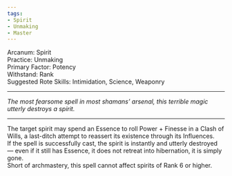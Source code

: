 ```yaml
---
tags:
- Spirit
- Unmaking
- Master
---
```


Arcanum: Spirit\
Practice: Unmaking\
Primary Factor: Potency\
Withstand: Rank\
Suggested Rote Skills: Intimidation, Science, Weaponry

---

_The most fearsome spell in most shamans’ arsenal, this terrible magic utterly destroys a spirit._

---

The target spirit may spend an Essence to roll Power + Finesse in a Clash of Wills, a last-ditch attempt to reassert its existence through its Influences.\
If the spell is successfully cast, the spirit is instantly and utterly destroyed — even if it still has Essence, it does not retreat into hibernation, it is simply gone.\
Short of archmastery, this spell cannot affect spirits of Rank 6 or higher.